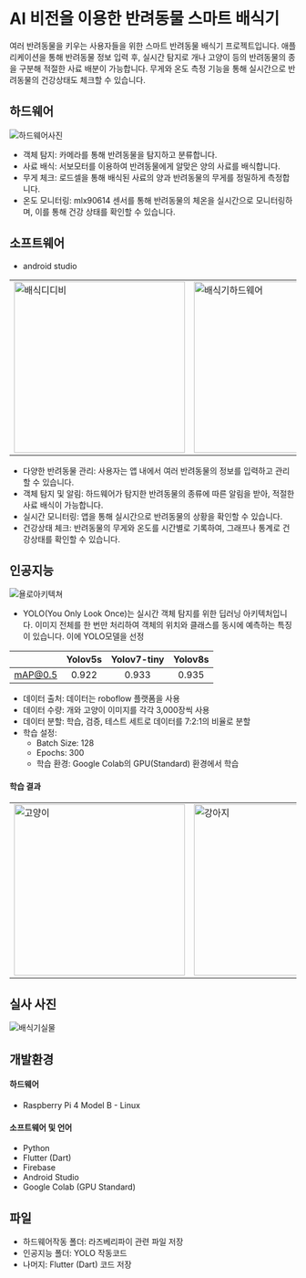# AI 비전을 이용한 반려동물 스마트 배식기
여러 반려동물을 키우는 사용자들을 위한 스마트 반려동물 배식기 프로젝트입니다. 애플리케이션을 통해 반려동물 정보 입력 후, 실시간 탐지로 개나 고양이 등의 반려동물의 종을 구분해 적절한 사료 배분이 가능합니다. 무게와 온도 측정 기능을 통해 실시간으로 반려동물의 건강상태도 체크할 수 있습니다.

## 하드웨어 
![하드웨어사진](https://github.com/qqinjin/animal_serving_app/assets/99711238/924b0f28-83f8-46b8-87dd-08cda7b65cbc)
- 객체 탐지: 카메라를 통해 반려동물을 탐지하고 분류합니다.
- 사료 배식: 서보모터를 이용하여 반려동물에게 알맞은 양의 사료를 배식합니다.
- 무게 체크: 로드셀을 통해 배식된 사료의 양과 반려동물의 무게를 정밀하게 측정합니다.
- 온도 모니터링: mlx90614 센서를 통해 반려동물의 체온을 실시간으로 모니터링하며, 이를 통해 건강 상태를 확인할 수 있습니다.

## 소프트웨어
- android studio
<table>
  <tr>
    <td><img src="https://github.com/qqinjin/animal_serving_app/assets/99711238/340a8b22-8f8d-413a-a73a-3c8ac08749f9" alt="배식디디비" width="300"/></td>
    <td><img src="https://github.com/qqinjin/animal_serving_app/assets/99711238/18472f0f-e026-465a-a1ce-d0334fac80bf" alt="배식기하드웨어" width="300"/></td>
    <td><img src="https://github.com/qqinjin/animal_serving_app/assets/99711238/e961a78d-0515-4c79-9a2e-6d5e08066a6e" alt="배식기앱"/></td>
  </tr>
</table>

- 다양한 반려동물 관리: 사용자는 앱 내에서 여러 반려동물의 정보를 입력하고 관리할 수 있습니다.
- 객체 탐지 및 알림: 하드웨어가 탐지한 반려동물의 종류에 따른 알림을 받아, 적절한 사료 배식이 가능합니다.
- 실시간 모니터링: 앱을 통해 실시간으로 반려동물의 상황을 확인할 수 있습니다.
- 건강상태 체크: 반려동물의 무게와 온도를 시간별로 기록하여, 그래프나 통계로 건강상태를 확인할 수 있습니다.

## 인공지능 
![욜로아키텍쳐](https://github.com/qqinjin/animal_serving_app/assets/99711238/c0e024aa-3d0b-40cd-a3f8-0e12bfb4f7b9)
- YOLO(You Only Look Once)는 실시간 객체 탐지를 위한 딥러닝 아키텍처입니다. 이미지 전체를 한 번만 처리하여 객체의 위치와 클래스를 동시에 예측하는 특징이 있습니다. 이에 YOLO모델을 선정
  
|         | Yolov5s | Yolov7-tiny | Yolov8s |
|:-------:|:-------:|:-----------:|:-------:|
| mAP@0.5 |  0.922  |    0.933    |  0.935  |

- 데이터 출처: 데이터는 roboflow 플랫폼을 사용
- 데이터 수량: 개와 고양이 이미지를 각각 3,000장씩 사용
- 데이터 분할: 학습, 검증, 테스트 세트로 데이터를 7:2:1의 비율로 분할
- 학습 설정:
  - Batch Size: 128
  - Epochs: 300
  - 학습 환경: Google Colab의 GPU(Standard) 환경에서 학습

#### 학습 결과 
 <table>
  <tr>
    <td><img src="https://github.com/qqinjin/animal_serving_app/assets/99711238/c945dfc9-5c08-4e55-99e8-3d3a48b8db2b" alt="고양이" width="300, height=300"/></td>
    <td><img src="https://github.com/qqinjin/animal_serving_app/assets/99711238/2c956aff-aecb-4017-8295-135c75d3af9a" alt="강아지" width="300, height=300"/></td>
  </tr>
</table>

## 실사 사진
![배식기실물](https://github.com/qqinjin/animal_serving_app/assets/99711238/91f678f9-19d0-4bf8-81b4-f3dc8ea9787d)

## 개발환경
#### 하드웨어 
- Raspberry Pi 4 Model B - Linux

#### 소프트웨어 및 언어
- Python
- Flutter (Dart)
- Firebase
- Android Studio
- Google Colab (GPU Standard)

## 파일 
- 하드웨어작동 폴더: 라즈베리파이 관련 파일 저장
- 인공지능 폴더: YOLO 작동코드
- 나머지: Flutter (Dart) 코드 저장


